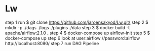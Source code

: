 # Lw
step 1 run
$ git clone https://github.com/jaroensakyod/Lw.git\
step 2
$ mkdir -p ./dags ./logs ./plugins ./data
step 3
$ docker build -t apache/airflow:2.1.0 .
step 4
$ docker-compose up airflow-init
step 5
$ docker-compose up
step 6
look at user:airflow //password:airflow
http://localhost:8080/
step 7
run
DAG Pipeline

